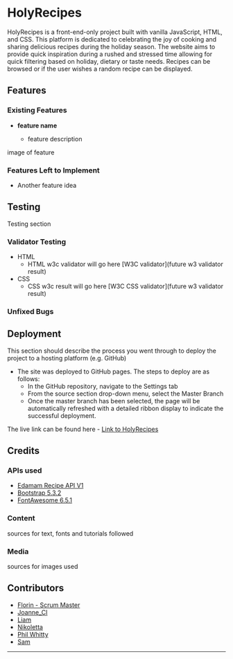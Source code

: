 
# HolyRecipes

HolyRecipes is a front-end-only project built with vanilla JavaScript, HTML, and CSS. This platform is dedicated to celebrating the joy of cooking and sharing delicious recipes during the holiday season. The website aims to provide quick inspiration during a rushed and stressed time allowing for quick filtering based on holiday, dietary or taste needs. Recipes can be browsed or if the user wishes a random recipe can be displayed.

## Features 

### Existing Features

- __feature name__

  - feature description 

image of feature

### Features Left to Implement

- Another feature idea

## Testing 

Testing section


### Validator Testing 

- HTML
  - HTML w3c validator will go here [W3C validator](future w3 validator result)
- CSS
  - CSS w3c result will go here [W3C CSS validator](future w3 validator result)

### Unfixed Bugs



## Deployment

This section should describe the process you went through to deploy the project to a hosting platform (e.g. GitHub) 

- The site was deployed to GitHub pages. The steps to deploy are as follows: 
  - In the GitHub repository, navigate to the Settings tab 
  - From the source section drop-down menu, select the Master Branch
  - Once the master branch has been selected, the page will be automatically refreshed with a detailed ribbon display to indicate the successful deployment. 

The live link can be found here - [Link to HolyRecipes](https://xttrust.github.io/HolyRecipes/) 


## Credits 

### APIs used

- [Edamam Recipe API V1](https://developer.edamam.com/edamam-docs-recipe-api-v1)
- [Bootstrap 5.3.2](https://getbootstrap.com/)
- [FontAwesome 6.5.1](https://fontawesome.com)

### Content 

sources for text, fonts and tutorials followed

### Media

sources for images used

## Contributors

- [Florin - Scrum Master](https://github.com/xttrust)
- [Joanne_CI](https://github.com/lee-joanne)
- [Liam](https://github.com/caleom)
- [Nikoletta](https://github.com/NikolettaGr)
- [Phil Whitty](https://github.com/phillywhitty)
- [Sam](https://github.com/sammartin92)

---
